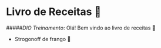 # Livro de Receitas :pizza:
#####_DIO_ _Treinamento_:
Olá! Bem vindo ao livro de receitas :wave:  

 - Strogonoff de frango :chicken: